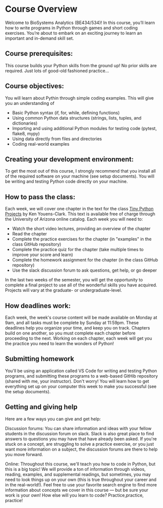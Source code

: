 # Course Overview

Welcome to BioSystems Analytics (BE434/534)! In this course, you’ll learn how to write programs in Python through games and short coding exercises. You’re about to embark on an exciting journey to learn an important and in-demand skill set.

## Course prerequisites:
This course builds your Python skills from the ground up! No prior skills are required. Just lots of good-old fashioned practice... 

## Course objectives:
You will learn about Pythin through simple coding examples. This will give you an understanding of
* Basic Python syntax (if, for, while, defining functions)
* Using common Python data structures (strings, lists, tuples, and dictionaries)
* Importing and using additional Python modules for testing code (pytest, flake8, mypy)
* Using data directly from files and directories
* Coding real-world examples  

## Creating your development environment:
To get the most out of this course, I strongly recommend that you install all of the required software on your machine (see setup documents). You will be writing and testing Python code directly on your machine. 

## How to pass the class:
Each week, we will cover one chapter in the text for the class [Tiny Python Projects](http://tinypythonprojects.com/) by Ken Youens-Clark. This text is available free of charge through the University of Arizona online catalog. Each week you will need to:

* Watch the short video lectures, providing an overview of the chapter
* Read the chapter
* Complete the practice exercises for the chapter (in "examples" in the class GitHub repository)
* Complete the practice quiz for the chapter (take multiple times to improve your score and learn)
* Complete the homework assignment for the chapter (in the class GitHub repository)
* Use the slack discussion forum to ask questions, get help, or go deeper

In the last two weeks of the semester, you will get the opportunity to complete a final project to use all of the wonderful skills you have acquired. Projects will vary at the graduate- or undergraduate-level.

## How deadlines work:
Each week, the week's course content will be made available on Monday at 9am, and all tasks must be complete by Sunday at 11:59pm. These deadlines help you organize your time, and keep you on track. Chapters build on one another, so you must complete each chapter before proceeding to the next. Working on each chapter, each week will get you the practice you need to learn the wonders of Python!

## Submitting homework
You'll be using an application called VS Code for writing and testing Python programs, and submitting these programs to a web-based GitHib repository (shared with me, your instructor). Don't worry! You will learn how to get everything set up on your computer this week to make you successful (see the setup documents).

## Getting and giving help
Here are a few ways you can give and get help: 

Discussion forums: You can share information and ideas with your fellow students in the discussion forum on slack. Slack is also great place to find answers to questions you may have that have already been asked. If you're stuck on a concept, are struggling to solve a practice exercise, or you just want more information on a subject, the discussion forums are there to help you move forward.

Online: Throughout this course, we'll teach you how to code in Python, but this is a big topic! We will provide a ton of information through videos, reading, examples, and supplemental readings, but sometimes, you may need to look things up on your own (this is true throughout your career and in the real-world!). Feel free to use your favorite search engine to find more information about concepts we cover in this course — but be sure your work is your own! How else will you learn to code? Practice,practice, practice!